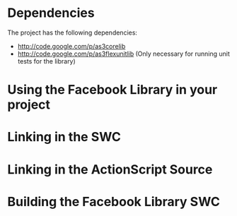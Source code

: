 # Dependencies #

The project has the following dependencies:

  * http://code.google.com/p/as3corelib
  * http://code.google.com/p/as3flexunitlib (Only necessary for running unit tests for the library)

# Using the Facebook Library in your project #
# Linking in the SWC #
# Linking in the ActionScript Source #
# Building the Facebook Library SWC #
